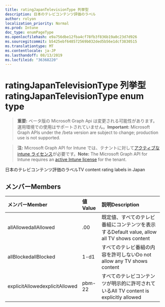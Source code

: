```yaml
---
title: ratingJapanTelevisionType 列挙型
description: 日本のテレビコンテンツ評価のラベル
author: rolyon
localization_priority: Normal
ms.prod: Intune
doc_type: enumPageType
ms.openlocfilehash: e9a756dbe12fba4cf78fb3f836b19a0c23d7d926
ms.sourcegitcommit: b5425ebf648572569b032ded5b56e1dcf3830515
ms.translationtype: MT
ms.contentlocale: ja-JP
ms.lasthandoff: 08/13/2019
ms.locfileid: "36368220"
---
```

# <a name="ratingjapantelevisiontype-enum-type"></a><span data-ttu-id="c68f5-103">ratingJapanTelevisionType 列挙型</span><span class="sxs-lookup"><span data-stu-id="c68f5-103">ratingJapanTelevisionType enum type</span></span>

> <span data-ttu-id="c68f5-104">**重要:** ベータ版の Microsoft Graph Api は変更される可能性があります。運用環境での使用はサポートされていません。</span><span class="sxs-lookup"><span data-stu-id="c68f5-104">**Important:** Microsoft Graph APIs under the /beta version are subject to change; production use is not supported.</span></span>

> <span data-ttu-id="c68f5-105">**注:** Microsoft Graph API for Intune では、テナントに対して[アクティブな intune ライセンス](https://go.microsoft.com/fwlink/?linkid=839381)が必要です。</span><span class="sxs-lookup"><span data-stu-id="c68f5-105">**Note:** The Microsoft Graph API for Intune requires an [active Intune license](https://go.microsoft.com/fwlink/?linkid=839381) for the tenant.</span></span>

<span data-ttu-id="c68f5-106">日本のテレビコンテンツ評価のラベル</span><span class="sxs-lookup"><span data-stu-id="c68f5-106">TV content rating labels in Japan</span></span>

## <a name="members"></a><span data-ttu-id="c68f5-107">メンバー</span><span class="sxs-lookup"><span data-stu-id="c68f5-107">Members</span></span>
|<span data-ttu-id="c68f5-108">メンバー</span><span class="sxs-lookup"><span data-stu-id="c68f5-108">Member</span></span>|<span data-ttu-id="c68f5-109">値</span><span class="sxs-lookup"><span data-stu-id="c68f5-109">Value</span></span>|<span data-ttu-id="c68f5-110">説明</span><span class="sxs-lookup"><span data-stu-id="c68f5-110">Description</span></span>|
|:---|:---|:---|
|<span data-ttu-id="c68f5-111">allAllowed</span><span class="sxs-lookup"><span data-stu-id="c68f5-111">allAllowed</span></span>|<span data-ttu-id="c68f5-112">.0</span><span class="sxs-lookup"><span data-stu-id="c68f5-112">0</span></span>|<span data-ttu-id="c68f5-113">既定値、すべてのテレビ番組にコンテンツを表示する</span><span class="sxs-lookup"><span data-stu-id="c68f5-113">Default value, allow all TV shows content</span></span>|
|<span data-ttu-id="c68f5-114">allBlocked</span><span class="sxs-lookup"><span data-stu-id="c68f5-114">allBlocked</span></span>|<span data-ttu-id="c68f5-115">1-d</span><span class="sxs-lookup"><span data-stu-id="c68f5-115">1</span></span>|<span data-ttu-id="c68f5-116">すべてのテレビ番組の内容を許可しない</span><span class="sxs-lookup"><span data-stu-id="c68f5-116">Do not allow any TV shows content</span></span>|
|<span data-ttu-id="c68f5-117">explicitAllowed</span><span class="sxs-lookup"><span data-stu-id="c68f5-117">explicitAllowed</span></span>|<span data-ttu-id="c68f5-118">pbm-2</span><span class="sxs-lookup"><span data-stu-id="c68f5-118">2</span></span>|<span data-ttu-id="c68f5-119">すべてのテレビコンテンツが明示的に許可されている</span><span class="sxs-lookup"><span data-stu-id="c68f5-119">All TV content is explicitly allowed</span></span>|



